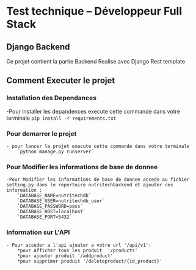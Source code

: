 # Test technique – Développeur Full Stack

## Django Backend

Ce projet contient la partie Backend Realise avec Django Rest template

## Comment Executer le projet

### Installation des Dependances
   -Pour installer les depandences execute cette commande dans votre terminale 
        `pip install -r requirements.txt`

### Pour demarrer le projet 
    - pour lancer le projet execute cette commande dans votre terminale 
        `python manage.py runserver`

### Pour Modifier les informations de base de donnee
    -Pour Modifier les informations de base de donnee accede au fichier setting.py dans le repertoire nutritechbackend et ajouter ces information :
        `DATABASE_NAME=nutritechdb`
        `DATABASE_USER=nutritechdb_user`
        `DATABASE_PASSWORD=pass`
        `DATABASE_HOST=localhost`
        `DATABASE_PORT=5432`

### Information sur L'API
    - Pour acceder a l'api ajouter a votre url '/api/v1':
        *pour Afficher tous les produit  '/products'
        *pour ajouter produit '/addproduct'
        *pour supprimer produit '/deleteproduct/{id_product}'
        


